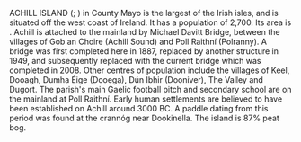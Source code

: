 ACHILL ISLAND (; ) in County Mayo is the largest of the Irish isles, and is situated off the west coast of Ireland. It has a population of 2,700. Its area is . Achill is attached to the mainland by Michael Davitt Bridge, between the villages of Gob an Choire (Achill Sound) and Poll Raithní (Polranny). A bridge was first completed here in 1887, replaced by another structure in 1949, and subsequently replaced with the current bridge which was completed in 2008. Other centres of population include the villages of Keel, Dooagh, Dumha Éige (Dooega), Dún Ibhir (Dooniver), The Valley and Dugort. The parish's main Gaelic football pitch and secondary school are on the mainland at Poll Raithní. Early human settlements are believed to have been established on Achill around 3000 BC. A paddle dating from this period was found at the crannóg near Dookinella. The island is 87% peat bog.
